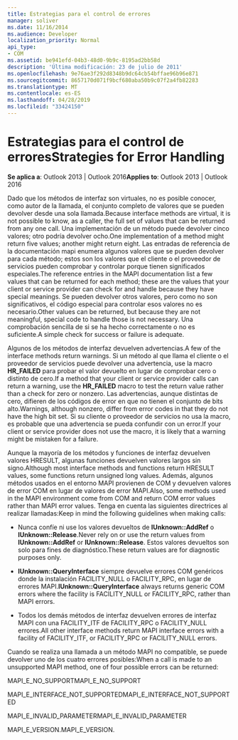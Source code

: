 ```yaml
---
title: Estrategias para el control de errores
manager: soliver
ms.date: 11/16/2014
ms.audience: Developer
localization_priority: Normal
api_type:
- COM
ms.assetid: be941efd-04b3-48d0-9b9c-8195ad2bb58d
description: 'Última modificación: 23 de julio de 2011'
ms.openlocfilehash: 9e76ae3f292d8348b9dc64cb54bffae96b96e871
ms.sourcegitcommit: 8657170d071f9bcf680aba50b9c07f2a4fb82283
ms.translationtype: MT
ms.contentlocale: es-ES
ms.lasthandoff: 04/28/2019
ms.locfileid: "33424150"
---
```

# <a name="strategies-for-error-handling"></a><span data-ttu-id="49741-103">Estrategias para el control de errores</span><span class="sxs-lookup"><span data-stu-id="49741-103">Strategies for Error Handling</span></span>

  
  
<span data-ttu-id="49741-104">**Se aplica a**: Outlook 2013 | Outlook 2016</span><span class="sxs-lookup"><span data-stu-id="49741-104">**Applies to**: Outlook 2013 | Outlook 2016</span></span> 
  
<span data-ttu-id="49741-105">Dado que los métodos de interfaz son virtuales, no es posible conocer, como autor de la llamada, el conjunto completo de valores que se pueden devolver desde una sola llamada.</span><span class="sxs-lookup"><span data-stu-id="49741-105">Because interface methods are virtual, it is not possible to know, as a caller, the full set of values that can be returned from any one call.</span></span> <span data-ttu-id="49741-106">Una implementación de un método puede devolver cinco valores; otro podría devolver ocho.</span><span class="sxs-lookup"><span data-stu-id="49741-106">One implementation of a method might return five values; another might return eight.</span></span> <span data-ttu-id="49741-107">Las entradas de referencia de la documentación mapi enumera algunos valores que se pueden devolver para cada método; estos son los valores que el cliente o el proveedor de servicios pueden comprobar y controlar porque tienen significados especiales.</span><span class="sxs-lookup"><span data-stu-id="49741-107">The reference entries in the MAPI documentation list a few values that can be returned for each method; these are the values that your client or service provider can check for and handle because they have special meanings.</span></span> <span data-ttu-id="49741-108">Se pueden devolver otros valores, pero como no son significativos, el código especial para controlar esos valores no es necesario.</span><span class="sxs-lookup"><span data-stu-id="49741-108">Other values can be returned, but because they are not meaningful, special code to handle those is not necessary.</span></span> <span data-ttu-id="49741-109">Una comprobación sencilla de si se ha hecho correctamente o no es suficiente.</span><span class="sxs-lookup"><span data-stu-id="49741-109">A simple check for success or failure is adequate.</span></span>
  
<span data-ttu-id="49741-110">Algunos de los métodos de interfaz devuelven advertencias.</span><span class="sxs-lookup"><span data-stu-id="49741-110">A few of the interface methods return warnings.</span></span> <span data-ttu-id="49741-111">Si un método al que llama el cliente o el proveedor de servicios puede devolver una advertencia, use la macro **HR_FAILED** para probar el valor devuelto en lugar de comprobar cero o distinto de cero.</span><span class="sxs-lookup"><span data-stu-id="49741-111">If a method that your client or service provider calls can return a warning, use the **HR_FAILED** macro to test the return value rather than a check for zero or nonzero.</span></span> <span data-ttu-id="49741-112">Las advertencias, aunque distintas de cero, difieren de los códigos de error en que no tienen el conjunto de bits alto.</span><span class="sxs-lookup"><span data-stu-id="49741-112">Warnings, although nonzero, differ from error codes in that they do not have the high bit set.</span></span> <span data-ttu-id="49741-113">Si su cliente o proveedor de servicios no usa la macro, es probable que una advertencia se pueda confundir con un error.</span><span class="sxs-lookup"><span data-stu-id="49741-113">If your client or service provider does not use the macro, it is likely that a warning might be mistaken for a failure.</span></span> 
  
<span data-ttu-id="49741-114">Aunque la mayoría de los métodos y funciones de interfaz devuelven valores HRESULT, algunas funciones devuelven valores largos sin signo.</span><span class="sxs-lookup"><span data-stu-id="49741-114">Although most interface methods and functions return HRESULT values, some functions return unsigned long values.</span></span> <span data-ttu-id="49741-115">Además, algunos métodos usados en el entorno MAPI provienen de COM y devuelven valores de error COM en lugar de valores de error MAPI.</span><span class="sxs-lookup"><span data-stu-id="49741-115">Also, some methods used in the MAPI environment come from COM and return COM error values rather than MAPI error values.</span></span> <span data-ttu-id="49741-116">Tenga en cuenta las siguientes directrices al realizar llamadas:</span><span class="sxs-lookup"><span data-stu-id="49741-116">Keep in mind the following guidelines when making calls:</span></span>
  
- <span data-ttu-id="49741-117">Nunca confíe ni use los valores devueltos de **IUnknown::AddRef** o **IUnknown::Release**.</span><span class="sxs-lookup"><span data-stu-id="49741-117">Never rely on or use the return values from **IUnknown::AddRef** or **IUnknown::Release**.</span></span> <span data-ttu-id="49741-118">Estos valores devueltos son solo para fines de diagnóstico.</span><span class="sxs-lookup"><span data-stu-id="49741-118">These return values are for diagnostic purposes only.</span></span> 
    
- <span data-ttu-id="49741-119">**IUnknown::QueryInterface** siempre devuelve errores COM genéricos donde la instalación FACILITY_NULL o FACILITY_RPC, en lugar de errores MAPI.</span><span class="sxs-lookup"><span data-stu-id="49741-119">**IUnknown::QueryInterface** always returns generic COM errors where the facility is FACILITY_NULL or FACILITY_RPC, rather than MAPI errors.</span></span> 
    
- <span data-ttu-id="49741-120">Todos los demás métodos de interfaz devuelven errores de interfaz MAPI con una FACILITY_ITF de FACILITY_RPC o FACILITY_NULL errores.</span><span class="sxs-lookup"><span data-stu-id="49741-120">All other interface methods return MAPI interface errors with a facility of FACILITY_ITF, or FACILITY_RPC or FACILITY_NULL errors.</span></span>
    
<span data-ttu-id="49741-121">Cuando se realiza una llamada a un método MAPI no compatible, se puede devolver uno de los cuatro errores posibles:</span><span class="sxs-lookup"><span data-stu-id="49741-121">When a call is made to an unsupported MAPI method, one of four possible errors can be returned:</span></span> 
  
<span data-ttu-id="49741-122">MAPI_E_NO_SUPPORT</span><span class="sxs-lookup"><span data-stu-id="49741-122">MAPI_E_NO_SUPPORT</span></span>
  
<span data-ttu-id="49741-123">MAPI_E_INTERFACE_NOT_SUPPORTED</span><span class="sxs-lookup"><span data-stu-id="49741-123">MAPI_E_INTERFACE_NOT_SUPPORTED</span></span>
  
<span data-ttu-id="49741-124">MAPI_E_INVALID_PARAMETER</span><span class="sxs-lookup"><span data-stu-id="49741-124">MAPI_E_INVALID_PARAMETER</span></span>
  
<span data-ttu-id="49741-125">MAPI_E_VERSION.</span><span class="sxs-lookup"><span data-stu-id="49741-125">MAPI_E_VERSION.</span></span> 
  

